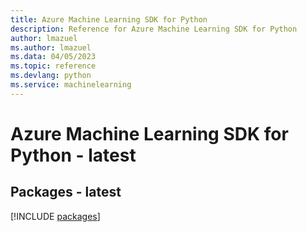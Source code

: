 ```yaml
---
title: Azure Machine Learning SDK for Python
description: Reference for Azure Machine Learning SDK for Python
author: lmazuel
ms.author: lmazuel
ms.data: 04/05/2023
ms.topic: reference
ms.devlang: python
ms.service: machinelearning
---
```

# Azure Machine Learning SDK for Python - latest
## Packages - latest
[!INCLUDE [packages](machine-learning-index.md)]